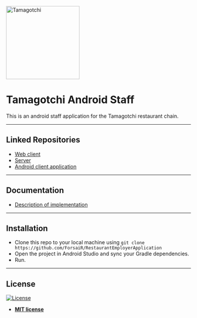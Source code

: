 <a href="#">
    <img src="https://raw.githubusercontent.com/paulrozhkin/RestaurantClientApplication/master/app/src/main/res/drawable/logo.png" title="Tamagotchi" alt="Tamagotchi" width="200">
</a>

# Tamagotchi Android Staff

This is an android staff application for the Tamagotchi restaurant chain.

---

## Linked Repositories
- [Web client](https://github.com/paulrozhkin/tamagotchi-web-client)
- [Server](https://github.com/paulrozhkin/tamagotchi-server)
- [Android client application](https://github.com/paulrozhkin/tamagotch-android-client)

---
## Documentation
- [Description of implementation](https://docs.google.com/document/d/1YaUmJri0hZnySfphyQV4OzL_xPMDmS-Xn8FG9FQAEHg/edit?usp=sharing)

---

## Installation
- Clone this repo to your local machine using `git clone
  https://github.com/ForsaiR/RestaurantEmployerApplication`
- Open the project in Android Studio and sync your Gradle dependencies.
- Run.

---

## License

[![License](http://img.shields.io/:license-mit-blue.svg?style=flat-square)](http://badges.mit-license.org)

- **[MIT license](http://opensource.org/licenses/mit-license.php)**
